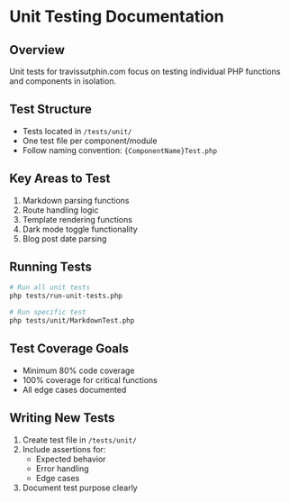 # Unit Testing Documentation

## Overview
Unit tests for travissutphin.com focus on testing individual PHP functions and components in isolation.

## Test Structure
- Tests located in `/tests/unit/`
- One test file per component/module
- Follow naming convention: `{ComponentName}Test.php`

## Key Areas to Test
1. Markdown parsing functions
2. Route handling logic
3. Template rendering functions
4. Dark mode toggle functionality
5. Blog post date parsing

## Running Tests
```bash
# Run all unit tests
php tests/run-unit-tests.php

# Run specific test
php tests/unit/MarkdownTest.php
```

## Test Coverage Goals
- Minimum 80% code coverage
- 100% coverage for critical functions
- All edge cases documented

## Writing New Tests
1. Create test file in `/tests/unit/`
2. Include assertions for:
   - Expected behavior
   - Error handling
   - Edge cases
3. Document test purpose clearly